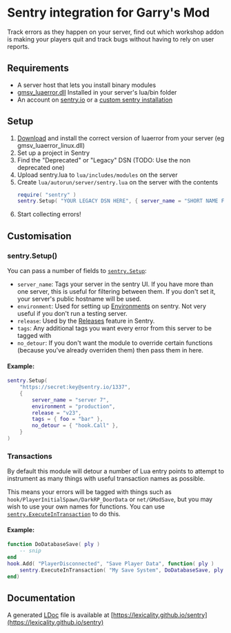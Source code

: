 # Sentry integration for Garry's Mod

Track errors as they happen on your server, find out which workshop addon is making your players quit and track bugs without having to rely on user reports.

## Requirements
- A server host that lets you install binary modules
- [gmsv_luaerror.dll][luaerror] Installed in your server's lua/bin folder
- An account on [sentry.io][sentry] or a [custom sentry installation][custom_sentry]

## Setup
1. [Download][luaerror_dl] and install the correct version of luaerror from your server (eg gmsv_luaerror_linux.dll)
2. Set up a project in Sentry
3. Find the "Deprecated" or "Legacy" DSN (TODO: Use the non deprecated one)
4. Upload sentry.lua to `lua/includes/modules` on the server
5. Create `lua/autorun/server/sentry.lua` on the server with the contents
   ```lua
   require( "sentry" )
   sentry.Setup( "YOUR LEGACY DSN HERE", { server_name = "SHORT NAME FOR SERVER" } )
   ```
6. Start collecting errors!

## Customisation
### sentry.Setup()
You can pass a number of fields to [`sentry.Setup`](https://lexicality.github.io/sentry#Setup):
- `server_name`: Tags your server in the sentry UI. If you have more than one server, this is useful for filtering between them. If you don't set it, your server's public hostname will be used.
- `environment`: Used for setting up [Environments][sentry_env] on sentry. Not very useful if you don't run a testing server.
- `release`: Used by the [Releases][sentry_rel] feature in Sentry.
- `tags`: Any additional tags you want every error from this server to be tagged with
- `no_detour`: If you don't want the module to override certain functions (because you've already overriden them) then pass them in here.

#### Example:
```lua
sentry.Setup(
	"https://secret:key@sentry.io/1337",
	{
		server_name = "server 7",
		environment = "production",
		release = "v23",
		tags = { foo = "bar" },
		no_detour = { "hook.Call" },
	}
)
```

### Transactions
By default this module will detour a number of Lua entry points to attempt to instrument as many things with useful transaction names as possible.

This means your errors will be tagged with things such as `hook/PlayerInitialSpawn/DarkRP_DoorData` or `net/GModSave`, but you may wish to use your own names for functions. You can use [`sentry.ExecuteInTransaction`](https://lexicality.github.io/sentry#ExecuteInTransaction) to do this.

#### Example:
```lua
function DoDatabaseSave( ply )
	-- snip
end
hook.Add( "PlayerDisconnected", "Save Player Data", function( ply )
	sentry.ExecuteInTransaction( "My Save System", DoDatabaseSave, ply )
end)
```

## Documentation
A generated [LDoc][ldoc] file is available at [https://lexicality.github.io/sentry](https://lexicality.github.io/sentry)


[luaerror]: https://github.com/danielga/gm_luaerror/
[luaerror_dl]: https://github.com/danielga/gm_luaerror/releases
[sentry]: https://sentry.io/
[sentry_env]: https://docs.sentry.io/learn/environments/
[sentry_rel]: https://docs.sentry.io/learn/releases/
[custom_sentry]: https://docs.sentry.io/server/installation/
[quickstart]: https://docs.sentry.io/quickstart/
[ldoc]: https://stevedonovan.github.io/ldoc/
